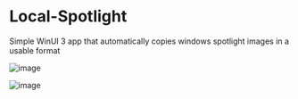 # Local-Spotlight
Simple WinUI 3 app that automatically copies windows spotlight images in a usable format

![image](https://user-images.githubusercontent.com/104047615/227007538-d53af551-5881-4ff9-8f81-6ee62b6dedf4.png)

![image](https://user-images.githubusercontent.com/104047615/227007594-9c751c85-0672-4e10-968b-2c6e6c5430ab.png)

